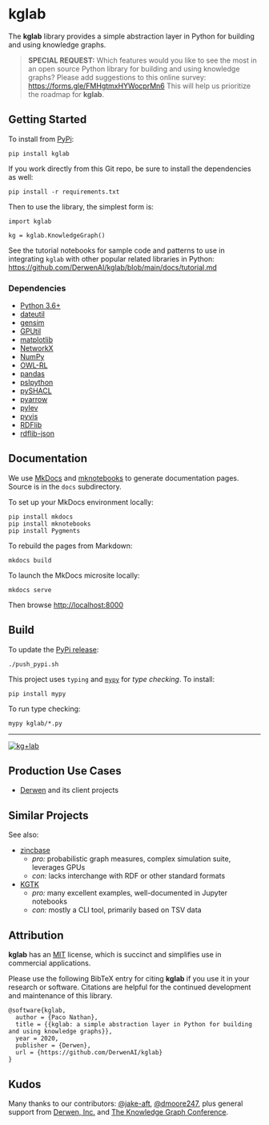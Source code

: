 # kglab

The **kglab** library provides a simple abstraction layer in Python
for building and using knowledge graphs.

> **SPECIAL REQUEST:**
> Which features would you like to see the most in an open source Python library for building and using knowledge graphs? Please add suggestions to this online survey: https://forms.gle/FMHgtmxHYWocprMn6  This will help us prioritize the roadmap for **kglab**.


## Getting Started

To install from [PyPi](https://pypi.python.org/pypi/kglab):
```
pip install kglab
```

If you work directly from this Git repo, be sure to install the 
dependencies as well:
```
pip install -r requirements.txt
```

Then to use the library, the simplest form is:
```
import kglab

kg = kglab.KnowledgeGraph()
```

See the tutorial notebooks for sample code and patterns to use in
integrating `kglab` with other popular related libraries in Python:
<https://github.com/DerwenAI/kglab/blob/main/docs/tutorial.md>


### Dependencies

- [Python 3.6+](https://www.python.org/downloads/)
- [dateutil](https://pypi.org/project/python-dateutil/)
- [gensim](https://radimrehurek.com/gensim/)
- [GPUtil](https://github.com/anderskm/gputil)
- [matplotlib](https://matplotlib.org/)
- [NetworkX](https://networkx.org/)
- [NumPy](https://numpy.org/)
- [OWL-RL](https://github.com/RDFLib/OWL-RL)
- [pandas](https://pandas.pydata.org/)
- [pslpython](https://psl.linqs.org/)
- [pySHACL](https://github.com/RDFLib/pySHACL)
- [pyarrow](https://arrow.apache.org/)
- [pylev](https://github.com/toastdriven/pylev)
- [pyvis](https://pyvis.readthedocs.io/)
- [RDFlib](https://rdflib.readthedocs.io/)
- [rdflib-json](https://github.com/RDFLib/rdflib-jsonld)


## Documentation

We use [MkDocs](https://www.mkdocs.org/) and [mknotebooks](https://github.com/greenape/mknotebooks)
to generate documentation pages.
Source is in the `docs` subdirectory.

To set up your MkDocs environment locally:
```
pip install mkdocs
pip install mknotebooks
pip install Pygments
```

To rebuild the pages from Markdown:
```
mkdocs build
```

To launch the MkDocs microsite locally:
```
mkdocs serve
```

Then browse <http://localhost:8000>


## Build

To update the [PyPi release](https://pypi.org/project/kglab/):
```
./push_pypi.sh
```

This project uses `typing` and [`mypy`](https://mypy.readthedocs.io/) for *type checking*.
To install:
```
pip install mypy
```

To run type checking:
```
mypy kglab/*.py
```

---

[![kg+lab](https://github.com/DerwenAI/kglab/blob/main/docs/illo/kglab.png)](https://github.com/DerwenAI/kglab/blob/main/docs/illo/kglab.png)

## Production Use Cases

  * [Derwen](https://derwen.ai/) and its client projects


## Similar Projects

See also:

  * [zincbase](https://github.com/complexdb/zincbase)
    * *pro:* probabilistic graph measures, complex simulation suite, leverages GPUs
    * *con:* lacks interchange with RDF or other standard formats
  * [KGTK](https://github.com/usc-isi-i2/kgtk)
    * *pro:* many excellent examples, well-documented in Jupyter notebooks
    * *con:* mostly a CLI tool, primarily based on TSV data


## Attribution

**kglab** has an [MIT](https://spdx.org/licenses/MIT.html) license,
which is succinct and simplifies use in commercial applications.

Please use the following BibTeX entry for citing **kglab** if you use it in your research or software.
Citations are helpful for the continued development and maintenance of this library.

```
@software{kglab,
  author = {Paco Nathan},
  title = {{kglab: a simple abstraction layer in Python for building and using knowledge graphs}},
  year = 2020,
  publisher = {Derwen},
  url = {https://github.com/DerwenAI/kglab}
}
```


## Kudos

Many thanks to our contributors:
[@jake-aft](https://github.com/jake-aft),
[@dmoore247](https://github.com/dmoore247),
plus general support from [Derwen, Inc.](https://derwen.ai/)
and [The Knowledge Graph Conference](https://www.knowledgegraph.tech/).
